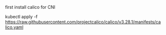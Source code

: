 first install calico for CNI 

kubectl apply -f https://raw.githubusercontent.com/projectcalico/calico/v3.28.1/manifests/calico.yaml